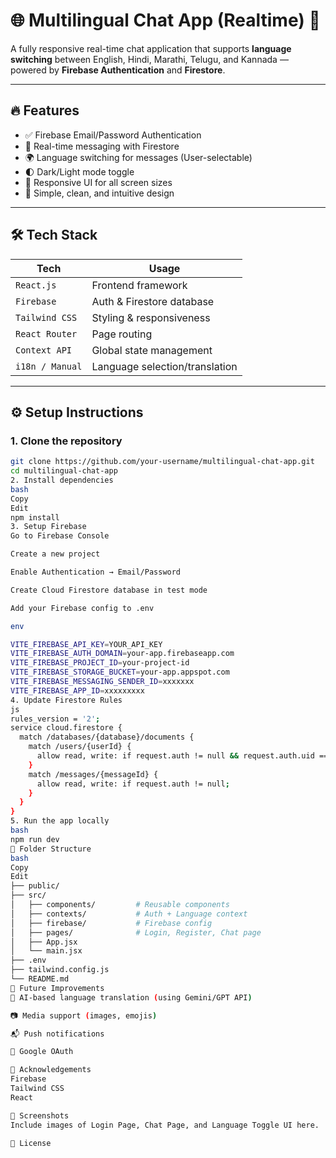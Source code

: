 # 🌐 Multilingual Chat App (Realtime) 🚀

A fully responsive real-time chat application that supports **language switching** between English, Hindi, Marathi, Telugu, and Kannada — powered by **Firebase Authentication** and **Firestore**.

---

## 🔥 Features

- ✅ Firebase Email/Password Authentication  
- 💬 Real-time messaging with Firestore  
- 🌍 Language switching for messages (User-selectable)
- 🌓 Dark/Light mode toggle  
- 📱 Responsive UI for all screen sizes  
- 🎯 Simple, clean, and intuitive design  

---

## 🛠 Tech Stack

| Tech             | Usage                           |
|------------------|----------------------------------|
| `React.js`        | Frontend framework              |
| `Firebase`        | Auth & Firestore database       |
| `Tailwind CSS`    | Styling & responsiveness        |
| `React Router`    | Page routing                    |
| `Context API`     | Global state management         |
| `i18n / Manual`   | Language selection/translation  |

---

## ⚙️ Setup Instructions

### 1. Clone the repository

```bash
git clone https://github.com/your-username/multilingual-chat-app.git
cd multilingual-chat-app
2. Install dependencies
bash
Copy
Edit
npm install
3. Setup Firebase
Go to Firebase Console

Create a new project

Enable Authentication → Email/Password

Create Cloud Firestore database in test mode

Add your Firebase config to .env

env

VITE_FIREBASE_API_KEY=YOUR_API_KEY
VITE_FIREBASE_AUTH_DOMAIN=your-app.firebaseapp.com
VITE_FIREBASE_PROJECT_ID=your-project-id
VITE_FIREBASE_STORAGE_BUCKET=your-app.appspot.com
VITE_FIREBASE_MESSAGING_SENDER_ID=xxxxxxx
VITE_FIREBASE_APP_ID=xxxxxxxxx
4. Update Firestore Rules
js
rules_version = '2';
service cloud.firestore {
  match /databases/{database}/documents {
    match /users/{userId} {
      allow read, write: if request.auth != null && request.auth.uid == userId;
    }
    match /messages/{messageId} {
      allow read, write: if request.auth != null;
    }
  }
}
5. Run the app locally
bash
npm run dev
🧪 Folder Structure
bash
Copy
Edit
├── public/
├── src/
│   ├── components/         # Reusable components
│   ├── contexts/           # Auth + Language context
│   ├── firebase/           # Firebase config
│   ├── pages/              # Login, Register, Chat page
│   ├── App.jsx
│   └── main.jsx
├── .env
├── tailwind.config.js
└── README.md
🎯 Future Improvements
🧠 AI-based language translation (using Gemini/GPT API)

📷 Media support (images, emojis)

📬 Push notifications

🔐 Google OAuth

🙏 Acknowledgements
Firebase
Tailwind CSS
React

📸 Screenshots
Include images of Login Page, Chat Page, and Language Toggle UI here.

📄 License
